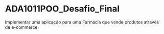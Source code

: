 # ADA1011POO_Desafio_Final
Implementar uma aplicação para uma Farmácia que vende produtos através de e-commerce.
